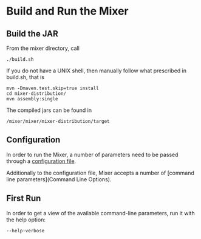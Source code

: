 # Build and Run the Mixer

## Build the JAR

From the mixer directory, call

~~~~~~~~~~
./build.sh
~~~~~~~~~~

If you do not have a UNIX shell, then manually follow what prescribed in build.sh, that is

~~~~~~~~
mvn -Dmaven.test.skip=true install
cd mixer-distribution/
mvn assembly:single
~~~~~~~~

The compiled jars can be found in 

~~~~~
/mixer/mixer/mixer-distribution/target
~~~~~

## Configuration
In order to run the Mixer, a number of parameters need to be passed through a [configuration file](Setup).

Additionally to the configuration file, Mixer accepts a number of [command line parameters](Command Line Options). 

## First Run
In order to get a view of the available command-line parameters, run it with the help option:

~~~~~
--help-verbose
~~~~~
